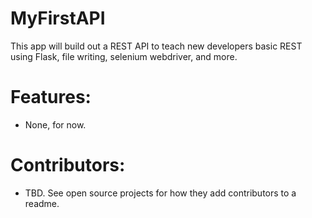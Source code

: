 # MyFirstAPI
This app will build out a REST API to teach new developers basic REST using Flask, file writing, selenium webdriver, and more.

# Features:
- None, for now.

# Contributors:
- TBD. See open source projects for how they add contributors to a readme.

